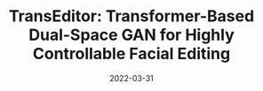 ---
# Featured image
# To use, add an image named `featured.jpg/png` to your page's folder.
# Focal points: Smart, Center, TopLeft, Top, TopRight, Left, Right, BottomLeft, Bottom, BottomRight.
image:
  caption: ""
  focal_point: ""
  preview_only: false
title: 'TransEditor: Transformer-Based Dual-Space GAN for Highly Controllable Facial Editing'
date: 2022-03-31
authors: ["Yanbo Xu*","Yueqin Yin*", "Liming Jiang", "Qianyi Wu", "Chengyao Zheng", "Chen Change Loy", "Bo Dai", "Wayne Wu"]
publication_types: ["3"]
featured: False
url_pdf: "https://openaccess.thecvf.com/content/CVPR2022/papers/Xu_TransEditor_Transformer-Based_Dual-Space_GAN_for_Highly_Controllable_Facial_Editing_CVPR_2022_paper.pdf"
url_code: "https://billyxyb.github.io/TransEditor/"
publication: "CVPR 2022"

---